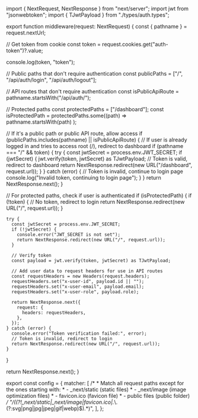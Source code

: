 import { NextRequest, NextResponse } from "next/server";
import jwt from "jsonwebtoken";
import { TJwtPayload } from "./types/auth.types";

export function middleware(request: NextRequest) {
  const { pathname } = request.nextUrl;

  // Get token from cookie
  const token = request.cookies.get("auth-token")?.value;

  console.log(token, "token");

  // Public paths that don't require authentication
  const publicPaths = ["/", "/api/auth/login", "/api/auth/logout"];

  // API routes that don't require authentication
  const isPublicApiRoute = pathname.startsWith("/api/auth/");

  // Protected paths
  const protectedPaths = ["/dashboard"];
  const isProtectedPath = protectedPaths.some((path) =>
    pathname.startsWith(path)
  );

  // If it's a public path or public API route, allow access
  if (publicPaths.includes(pathname) || isPublicApiRoute) {
    // If user is already logged in and tries to access root (/), redirect to dashboard
    if (pathname === "/" && token) {
      try {
        const jwtSecret = process.env.JWT_SECRET;
        if (jwtSecret) {
          jwt.verify(token, jwtSecret) as TJwtPayload;
          // Token is valid, redirect to dashboard
          return NextResponse.redirect(new URL("/dashboard", request.url));
        }
      } catch (error) {
        // Token is invalid, continue to login page
        console.log("Invalid token, continuing to login page");
      }
    }
    return NextResponse.next();
  }

  // For protected paths, check if user is authenticated
  if (isProtectedPath) {
    if (!token) {
      // No token, redirect to login
      return NextResponse.redirect(new URL("/", request.url));
    }

    try {
      const jwtSecret = process.env.JWT_SECRET;
      if (!jwtSecret) {
        console.error("JWT_SECRET is not set");
        return NextResponse.redirect(new URL("/", request.url));
      }

      // Verify token
      const payload = jwt.verify(token, jwtSecret) as TJwtPayload;

      // Add user data to request headers for use in API routes
      const requestHeaders = new Headers(request.headers);
      requestHeaders.set("x-user-id", payload.id || "");
      requestHeaders.set("x-user-email", payload.email);
      requestHeaders.set("x-user-role", payload.role);

      return NextResponse.next({
        request: {
          headers: requestHeaders,
        },
      });
    } catch (error) {
      console.error("Token verification failed:", error);
      // Token is invalid, redirect to login
      return NextResponse.redirect(new URL("/", request.url));
    }
  }

  return NextResponse.next();
}

export const config = {
  matcher: [
    /*
     * Match all request paths except for the ones starting with:
     * - _next/static (static files)
     * - _next/image (image optimization files)
     * - favicon.ico (favicon file)
     * - public files (public folder)
     */
    "/((?!_next/static|_next/image|favicon.ico|.*\\.(?:svg|png|jpg|jpeg|gif|webp)$).*)",
  ],
};
